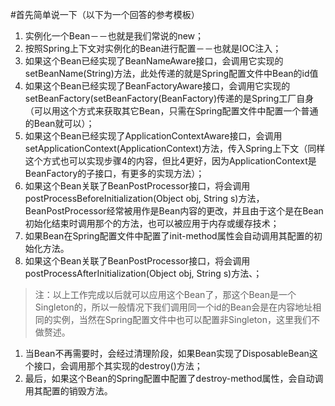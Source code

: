 #首先简单说一下（以下为一个回答的参考模板）

1. 实例化一个Bean－－也就是我们常说的new；
1. 按照Spring上下文对实例化的Bean进行配置－－也就是IOC注入；
1. 如果这个Bean已经实现了BeanNameAware接口，会调用它实现的setBeanName(String)方法，此处传递的就是Spring配置文件中Bean的id值
1. 如果这个Bean已经实现了BeanFactoryAware接口，会调用它实现的setBeanFactory(setBeanFactory(BeanFactory)传递的是Spring工厂自身（可以用这个方式来获取其它Bean，只需在Spring配置文件中配置一个普通的Bean就可以）；
1. 如果这个Bean已经实现了ApplicationContextAware接口，会调用setApplicationContext(ApplicationContext)方法，传入Spring上下文（同样这个方式也可以实现步骤4的内容，但比4更好，因为ApplicationContext是BeanFactory的子接口，有更多的实现方法）；
1. 如果这个Bean关联了BeanPostProcessor接口，将会调用postProcessBeforeInitialization(Object obj, String s)方法，BeanPostProcessor经常被用作是Bean内容的更改，并且由于这个是在Bean初始化结束时调用那个的方法，也可以被应用于内存或缓存技术；
1. 如果Bean在Spring配置文件中配置了init-method属性会自动调用其配置的初始化方法。
1. 如果这个Bean关联了BeanPostProcessor接口，将会调用postProcessAfterInitialization(Object obj, String s)方法、；

> 注：以上工作完成以后就可以应用这个Bean了，那这个Bean是一个Singleton的，所以一般情况下我们调用同一个id的Bean会是在内容地址相同的实例，当然在Spring配置文件中也可以配置非Singleton，这里我们不做赘述。

1. 当Bean不再需要时，会经过清理阶段，如果Bean实现了DisposableBean这个接口，会调用那个其实现的destroy()方法；
1. 最后，如果这个Bean的Spring配置中配置了destroy-method属性，会自动调用其配置的销毁方法。